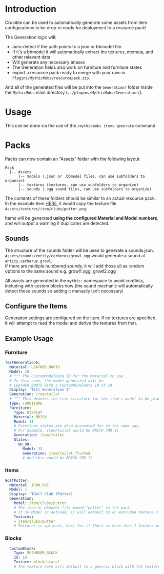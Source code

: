 # Introduction

Crucible can be used to automatically generate some assets from item configurations to be drop-in ready for deployment to a resource pack!


The Generation logic will:
  -  auto-detect if the path points to a json or bbmodel file.
  - If it's a bbmodel it will automatically extract the textures, mcmeta, and other relevant data
  - Will generate any necessary atlases
  - The Generation fields also work on furniture and furniture states
  - export a resource pack ready to merge with your own in `Plugins/MythicMobs/resourcepack.zip`.

And all of the generated files will be put into the `Generation/` folder inside the `MythicMobs` main directory (`../plugins/MythicMobs/Generation/`).

# Usage
This can be done via the use of the `/mythicmobs items generate` command


# Packs
Packs can now contain an "Assets" folder with the following layout:
```
Pack
  |-- Assets
      |-- models (.json or .bbmodel files, can use subfolders to organize)
      |-- textures (textures, can use subfolders to organize)
      |-- sounds (.ogg sound files, can use subfolders to organize)
```
The contents of these folders should be similar to an actual resource pack. In the example item [HERE](#items), it would copy the texture file `Assets/textures/item/clubs/putter.png`.  

Items will be generated **using the configured Material and Model numbers**, and will output a warning if duplicates are detected.  

## Sounds
The structure of the sounds folder will be used to generate a sounds.json.
`Assets/sounds/entity/cerberus/growl.ogg` would generate a sound at `entity.cerberus.growl`.  
If there are multiple numbered sounds, it will add those all as random options to the same sound e.g. growl1.ogg, growl2.ogg

All assets are generated in the `mythic:` namespace to avoid conflicts, including with custom blocks now (the sound mechanic will automatically detect these sounds so adding it manually isn't necessary)

## Configure the Items
Generation settings are configured on the item. If no textures are specified, it will attempt to read the model and derive the textures from that.

## Example Usage

### Furniture

```yml
TestGeneration5:
  Material: LEATHER_BOOTS
  Model: 10 
  # ^^^ The CustomModelData ID for the Material to use.
  # In this case, the model generated will be 
  # LEATHER_BOOTS with a CustomModelData ID of 10.
  Display: 'Test Generation 5'
  Generation: item/toilet 
  # ^^^ This denotes the file structure for the item's model to be placed.
  Type: FURNITURE
  Furniture:
    Type: DISPLAY
    Material: BRICK
    Model: 11
    # Furniture states are also accounted for in the same way.
    # For example, item/toilet would be BRICK CMD 11
    Generation: item/toilet
    States:
      UH_OH:
        Model: 12
        Generation: item/toilet_flushed
        # And this would be BRICK CMD 12
```

### Items

```yml
GolfPutter:
  Material: IRON_HOE
  Model: 1
  Display: 'TGolf Club (Putter)'
  Generation:
    Model: item/clubs/putter
    # The json or bbmodel file named "putter" in the pack
    # if no Model is defined, it will default to an extruded texture (think diamonds)
    Textures:
    - item/clubs/putter
    # Textures is optional, best for if there is more than 1 texture on a model.
```

### Blocks

```yml
  CustomBlock:
    Type: MUSHROOM_BLOCK
    Id: 18
    Texture: block/stars1
    # The texture here will default to a generic block with the texture on all sides.
```